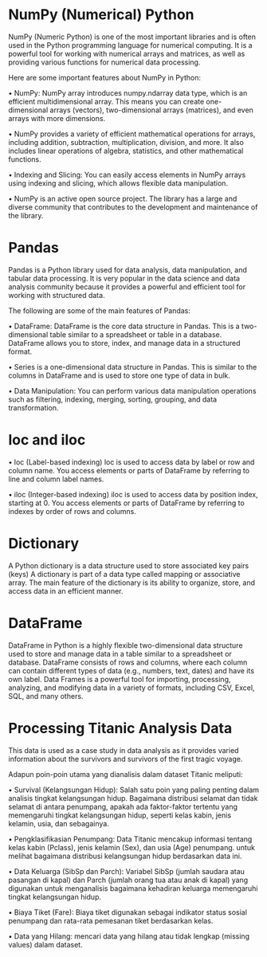 # NumPy (Numerical) Python

NumPy (Numeric Python) is one of the most important libraries and is often used in the Python programming language for numerical computing. It is a powerful tool for working with numerical arrays and matrices, as well as providing various functions for numerical data processing.

Here are some important features about NumPy in Python:

• NumPy: NumPy array introduces numpy.ndarray data type, which is an efficient multidimensional array. This means you can create one-dimensional arrays (vectors), two-dimensional arrays (matrices), and even arrays with more dimensions.

• NumPy provides a variety of efficient mathematical operations for arrays, including addition, subtraction, multiplication, division, and more. It also includes linear operations of algebra, statistics, and other mathematical functions.

• Indexing and Slicing: You can easily access elements in NumPy arrays using indexing and slicing, which allows flexible data manipulation.

• NumPy is an active open source project. The library has a large and diverse community that contributes to the development and maintenance of the library.

# Pandas

Pandas is a Python library used for data analysis, data manipulation, and tabular data processing. It is very popular in the data science and data analysis community because it provides a powerful and efficient tool for working with structured data.

The following are some of the main features of Pandas:

• DataFrame: DataFrame is the core data structure in Pandas. This is a two-dimensional table similar to a spreadsheet or table in a database. DataFrame allows you to store, index, and manage data in a structured format.

• Series is a one-dimensional data structure in Pandas. This is similar to the columns in DataFrame and is used to store one type of data in bulk.

• Data Manipulation: You can perform various data manipulation operations such as filtering, indexing, merging, sorting, grouping, and data transformation.


# loc and iloc

• loc (Label-based indexing)
loc is used to access data by label or row and column name.
You access elements or parts of DataFrame by referring to line and column label names.

• iloc (Integer-based indexing)
iloc is used to access data by position index, starting at 0.
You access elements or parts of DataFrame by referring to indexes by order of rows and columns.

# Dictionary 

A Python dictionary is a data structure used to store associated key pairs (keys) A dictionary is part of a data type called mapping or associative array. The main feature of the dictionary is its ability to organize, store, and access data in an efficient manner.

# DataFrame 

DataFrame in Python is a highly flexible two-dimensional data structure used to store and manage data in a table similar to a spreadsheet or database. DataFrame consists of rows and columns, where each column can contain different types of data (e.g., numbers, text, dates) and have its own label. Data Frames is a powerful tool for importing, processing, analyzing, and modifying data in a variety of formats, including CSV, Excel, SQL, and many others.


# Processing Titanic Analysis Data

This data is used as a case study in data analysis as it provides varied information about the survivors and survivors of the first tragic voyage.


Adapun poin-poin utama yang dianalisis dalam dataset Titanic meliputi:

•	Survival (Kelangsungan Hidup): Salah satu poin yang paling penting dalam analisis tingkat kelangsungan hidup. Bagaimana distribusi selamat dan tidak selamat di antara penumpang, apakah ada faktor-faktor tertentu yang memengaruhi tingkat kelangsungan hidup, seperti kelas kabin, jenis kelamin, usia, dan sebagainya.

•	Pengklasifikasian Penumpang: Data Titanic mencakup informasi tentang kelas kabin (Pclass), jenis kelamin (Sex), dan usia (Age) penumpang. untuk melihat bagaimana distribusi kelangsungan hidup berdasarkan data ini.

•	Data Keluarga (SibSp dan Parch): Variabel SibSp (jumlah saudara atau pasangan di kapal) dan Parch (jumlah orang tua atau anak di kapal) yang digunakan untuk menganalisis bagaimana kehadiran keluarga memengaruhi tingkat kelangsungan hidup.

•	Biaya Tiket (Fare): Biaya tiket digunakan sebagai indikator status sosial penumpang dan rata-rata pemesanan tiket berdasarkan kelas.

•	Data yang Hilang: mencari data yang hilang atau tidak lengkap (missing values) dalam dataset.








